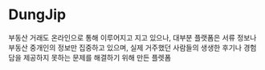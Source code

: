 # DungJip

부동산 거래도 온라인으로 통해 이루어지고 지고 있으나, 대부분 플랫폼은 서류 정보나 부동산 중개인의 정보만 집중하고 있으며, 실제 거주했던 사람들의 생생한 후기나 경험담을 제공하지 못하는 문제를 해결하기 위해 만든 플렛폼

